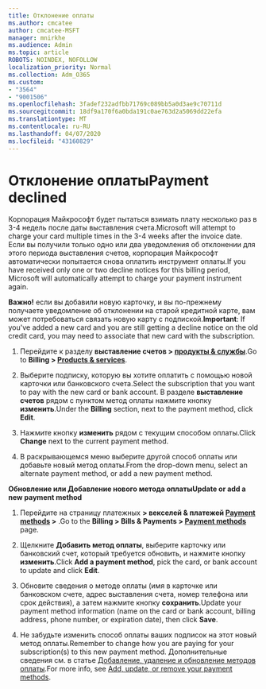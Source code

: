 ```yaml
---
title: Отклонение оплаты
ms.author: cmcatee
author: cmcatee-MSFT
manager: mnirkhe
ms.audience: Admin
ms.topic: article
ROBOTS: NOINDEX, NOFOLLOW
localization_priority: Normal
ms.collection: Adm_O365
ms.custom:
- "3564"
- "9001506"
ms.openlocfilehash: 3fadef232adfbb71769c089bb5a0d3ae9c70711d
ms.sourcegitcommit: 18df9a170f6a0bda191c0ae763d2a5069dd22efa
ms.translationtype: MT
ms.contentlocale: ru-RU
ms.lasthandoff: 04/07/2020
ms.locfileid: "43160829"
---
```

# <a name="payment-declined"></a><span data-ttu-id="ab323-102">Отклонение оплаты</span><span class="sxs-lookup"><span data-stu-id="ab323-102">Payment declined</span></span>

<span data-ttu-id="ab323-103">Корпорация Майкрософт будет пытаться взимать плату несколько раз в 3-4 недель после даты выставления счета.</span><span class="sxs-lookup"><span data-stu-id="ab323-103">Microsoft will attempt to charge your card multiple times in the 3-4 weeks after the invoice date.</span></span>  <span data-ttu-id="ab323-104">Если вы получили только одно или два уведомления об отклонении для этого периода выставления счетов, корпорация Майкрософт автоматически попытается снова оплатить инструмент оплаты.</span><span class="sxs-lookup"><span data-stu-id="ab323-104">If you have received only one or two decline notices for this billing period, Microsoft will automatically attempt to charge your payment instrument again.</span></span>  

<span data-ttu-id="ab323-105">**Важно!** если вы добавили новую карточку, и вы по-прежнему получаете уведомление об отклонении на старой кредитной карте, вам может потребоваться связать новую карту с подпиской.</span><span class="sxs-lookup"><span data-stu-id="ab323-105">**Important**: If you've added a new card and you are still getting a decline notice on the old credit card, you may need to associate that new card with the subscription.</span></span>

1. <span data-ttu-id="ab323-106">Перейдите к разделу **выставление счетов > [продукты & службы](https://go.microsoft.com/fwlink/p/?linkid=842054)**.</span><span class="sxs-lookup"><span data-stu-id="ab323-106">Go to **Billing > [Products & services](https://go.microsoft.com/fwlink/p/?linkid=842054)**.</span></span>

2. <span data-ttu-id="ab323-107">Выберите подписку, которую вы хотите оплатить с помощью новой карточки или банковского счета.</span><span class="sxs-lookup"><span data-stu-id="ab323-107">Select the subscription that you want to pay with the new card or bank account.</span></span> <span data-ttu-id="ab323-108">В разделе **выставление счетов** рядом с пунктом метод оплаты нажмите кнопку **изменить**.</span><span class="sxs-lookup"><span data-stu-id="ab323-108">Under the **Billing** section, next to the payment method, click **Edit**.</span></span>

3. <span data-ttu-id="ab323-109">Нажмите кнопку **изменить** рядом с текущим способом оплаты.</span><span class="sxs-lookup"><span data-stu-id="ab323-109">Click **Change** next to the current payment method.</span></span>

4. <span data-ttu-id="ab323-110">В раскрывающемся меню выберите другой способ оплаты или добавьте новый метод оплаты.</span><span class="sxs-lookup"><span data-stu-id="ab323-110">From the drop-down menu, select an alternate payment method, or add a new payment method.</span></span>

<span data-ttu-id="ab323-111">**Обновление или Добавление нового метода оплаты**</span><span class="sxs-lookup"><span data-stu-id="ab323-111">**Update or add a new payment method**</span></span>

1. <span data-ttu-id="ab323-112">Перейдите на страницу платежных **> векселей & платежей [Payment methods](https://go.microsoft.com/fwlink/p/?linkid=2018806) >** .</span><span class="sxs-lookup"><span data-stu-id="ab323-112">Go to the **Billing > Bills & Payments > [Payment methods](https://go.microsoft.com/fwlink/p/?linkid=2018806)** page.</span></span>

2. <span data-ttu-id="ab323-113">Щелкните **Добавить метод оплаты**, выберите карточку или банковский счет, который требуется обновить, и нажмите кнопку **изменить**.</span><span class="sxs-lookup"><span data-stu-id="ab323-113">Click **Add a payment method**, pick the card, or bank account to update and click **Edit**.</span></span>

3. <span data-ttu-id="ab323-114">Обновите сведения о методе оплаты (имя в карточке или банковском счете, адрес выставления счета, номер телефона или срок действия), а затем нажмите кнопку **сохранить**.</span><span class="sxs-lookup"><span data-stu-id="ab323-114">Update your payment method information (name on the card or bank account, billing address, phone number, or expiration date), then click **Save**.</span></span>

4. <span data-ttu-id="ab323-115">Не забудьте изменить способ оплаты ваших подписок на этот новый метод оплаты.</span><span class="sxs-lookup"><span data-stu-id="ab323-115">Remember to change how you are paying for your subscription(s) to this new payment method.</span></span> <span data-ttu-id="ab323-116">Дополнительные сведения см. в статье [Добавление, удаление и обновление методов оплаты](https://go.microsoft.com/fwlink/?linkid=2118133).</span><span class="sxs-lookup"><span data-stu-id="ab323-116">For more info, see [Add, update, or remove your payment methods](https://go.microsoft.com/fwlink/?linkid=2118133).</span></span> 
